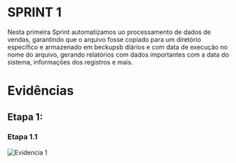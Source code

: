 # SPRINT 1

Nesta primeira Sprint automatizamos uo processamento de dados de vendas, garantindo que o arquivo fosse copiado para um diretório específico e armazenado em beckupsb diários e com data de execução no nome do arquivo, gerando relatórios com dados importantes com a data do sistema, informações dos registros e mais.



# Evidências


## Etapa 1: 

### Etapa 1.1 


![Evidencia 1](EVIDÊNCIAS/img1.jpg)



